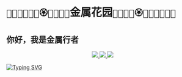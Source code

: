 # `🪻🌷🌼🌻🌺🌹🏵️🪷💮🌸💐`金属花园`💐🌸💮🪷🏵️🌹🌺🌻🌼🌷🪻`
## 你好，我是金属行者
<p align="center">
    <a title="Github Total Stars" target="_blank" href="https://github.com/adinlead">
        <img src="https://img.shields.io/github/stars/adinlead.svg?logo=star&label=Total%20Stars&color=success" />
    </a>
    <a title="Github Followers" target="_blank" href="https://github.com/adinlead">
        <img src="https://img.shields.io/badge/dynamic/json?label=GitHub&suffix=%20followers&query=%24.data.totalSubs&url=https%3A%2F%2Fapi.spencerwoo.com%2Fsubstats%2F%3Fsource%3Dgithub%26queryKey%3Dadinlead&color=blue&logo=github&longCache=true" />
    </a>
    <a title="My Web Site" target="_blank" href="https://me.itez.cc/">
        <img src="https://img.shields.io/badge/%E4%B8%AA%E4%BA%BA%E5%B0%8F%E7%AB%99-itez.cc-orange" />
    </a>
</p>

[![Typing SVG](https://readme-typing-svg.demolab.com?font=Zhi+Mang+Xing&size=24&pause=1000&color=654A67&random=false&width=435&lines=%E4%B8%87%E4%BA%8B%E4%B8%87%E7%89%A9%EF%BC%8C%E5%8F%98%E5%8C%96%E6%97%A0%E7%A9%B7%EF%BC%9B%E4%B8%87%E5%8F%98%E4%B8%8D%E7%A6%BB%EF%BC%8C%E5%AE%97%E4%B8%AD%E8%B6%8B%E5%BA%B8%EF%BC%9B;%E6%8D%9F%E7%9B%88%E8%A1%A5%E7%BC%BA%EF%BC%8C%E5%90%84%E5%BE%AA%E5%85%B6%E9%81%93%EF%BC%9B%E9%81%93%E6%B3%95%E8%87%AA%E7%84%B6%EF%BC%8C%E5%A6%99%E4%B8%8D%E5%8F%AF%E8%A8%80%E3%80%82)](https://git.io/typing-svg)

### 
<!--
**adinlead/adinlead** is a ✨ _special_ ✨ repository because its `README.md` (this file) appears on your GitHub profile.

Here are some ideas to get you started:

- 🔭 I’m currently working on ...
- 🌱 I’m currently learning ...
- 👯 I’m looking to collaborate on ...
- 🤔 I’m looking for help with ...
- 💬 Ask me about ...
- 📫 How to reach me: ...
- 😄 Pronouns: ...
- ⚡ Fun fact: ...
-->
